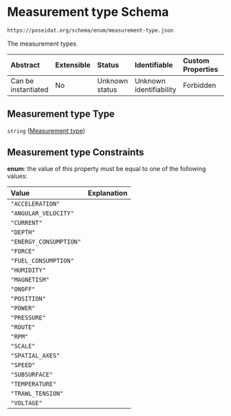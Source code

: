 # Measurement type Schema

```txt
https://poseidat.org/schema/enum/measurement-type.json
```

The measurement types

| Abstract            | Extensible | Status         | Identifiable            | Custom Properties | Additional Properties | Access Restrictions | Defined In                                                                         |
| :------------------ | :--------- | :------------- | :---------------------- | :---------------- | :-------------------- | :------------------ | :--------------------------------------------------------------------------------- |
| Can be instantiated | No         | Unknown status | Unknown identifiability | Forbidden         | Allowed               | none                | [measurement-type.json](schemas/enum/measurement-type.json "open original schema") |

## Measurement type Type

`string` ([Measurement type](measurement-type.md))

## Measurement type Constraints

**enum**: the value of this property must be equal to one of the following values:

| Value                  | Explanation |
| :--------------------- | :---------- |
| `"ACCELERATION"`       |             |
| `"ANGULAR_VELOCITY"`   |             |
| `"CURRENT"`            |             |
| `"DEPTH"`              |             |
| `"ENERGY_CONSUMPTION"` |             |
| `"FORCE"`              |             |
| `"FUEL_CONSUMPTION"`   |             |
| `"HUMIDITY"`           |             |
| `"MAGNETISM"`          |             |
| `"ONOFF"`              |             |
| `"POSITION"`           |             |
| `"POWER"`              |             |
| `"PRESSURE"`           |             |
| `"ROUTE"`              |             |
| `"RPM"`                |             |
| `"SCALE"`              |             |
| `"SPATIAL_AXES"`       |             |
| `"SPEED"`              |             |
| `"SUBSURFACE"`         |             |
| `"TEMPERATURE"`        |             |
| `"TRAWL_TENSION"`      |             |
| `"VOLTAGE"`            |             |
